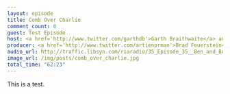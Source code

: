 ```yaml
---
layout: episode
title: Comb Over Charlie
comment_count: 8
guest: Test Episode
host: <a href='http://www.twitter.com/garthdb'>Garth Braithwaite</a> and <a href='http://www.twitter.com/leifwells'>Leif Wells</a>
producer: <a href='http://www.twitter.com/artienorman'>Brad Feuerstein</a>
audio_url: http://traffic.libsyn.com/riaradio/35_Episode_35__Ben_and_Burman.m4a.mp3
image_url: /img/posts/comb_over_charlie.jpg
total_time: "62:23"
---
```

This is a test.